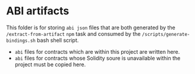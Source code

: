 # ABI artifacts

This folder is for storing `abi json` files that are both generated by the `/extract-from-artifact` `npm` task and consumed by the `/scripts/generate-bindings.sh` bash shell script.

- `abi` files for contracts which are within this project are written here.
- `abi` files for contracts whose Solidity soure is unavailable within the project must be copied here.
